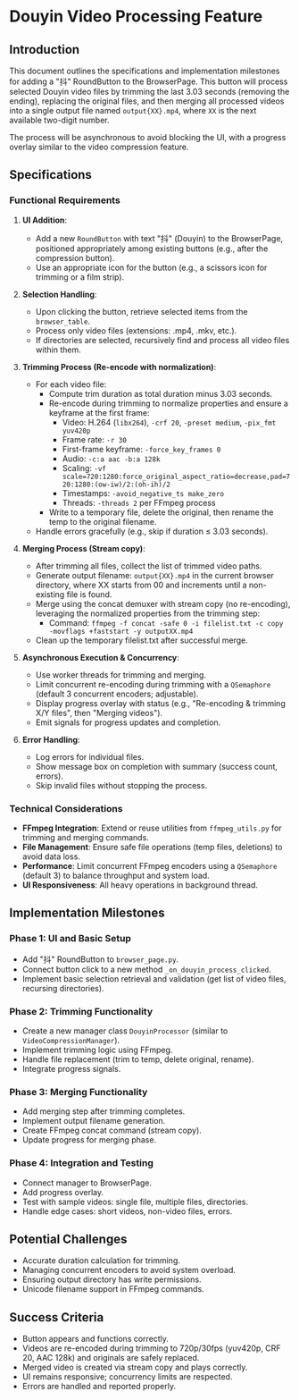# Douyin Video Processing Feature

## Introduction

This document outlines the specifications and implementation milestones for adding a "抖" RoundButton to the BrowserPage. This button will process selected Douyin video files by trimming the last 3.03 seconds (removing the ending), replacing the original files, and then merging all processed videos into a single output file named `output{XX}.mp4`, where `XX` is the next available two-digit number.

The process will be asynchronous to avoid blocking the UI, with a progress overlay similar to the video compression feature.

## Specifications

### Functional Requirements

1. **UI Addition**:

   - Add a new `RoundButton` with text "抖" (Douyin) to the BrowserPage, positioned appropriately among existing buttons (e.g., after the compression button).
   - Use an appropriate icon for the button (e.g., a scissors icon for trimming or a film strip).

2. **Selection Handling**:

   - Upon clicking the button, retrieve selected items from the `browser_table`.
   - Process only video files (extensions: .mp4, .mkv, etc.).
   - If directories are selected, recursively find and process all video files within them.

3. **Trimming Process (Re-encode with normalization)**:

   - For each video file:
     - Compute trim duration as total duration minus 3.03 seconds.
     - Re-encode during trimming to normalize properties and ensure a keyframe at the first frame:
       - Video: H.264 (`libx264`), `-crf 20`, `-preset medium`, `-pix_fmt yuv420p`
       - Frame rate: `-r 30`
       - First-frame keyframe: `-force_key_frames 0`
       - Audio: `-c:a aac -b:a 128k`
       - Scaling: `-vf scale=720:1280:force_original_aspect_ratio=decrease,pad=720:1280:(ow-iw)/2:(oh-ih)/2`
       - Timestamps: `-avoid_negative_ts make_zero`
       - Threads: `-threads 2` per FFmpeg process
     - Write to a temporary file, delete the original, then rename the temp to the original filename.
   - Handle errors gracefully (e.g., skip if duration ≤ 3.03 seconds).

4. **Merging Process (Stream copy)**:

   - After trimming all files, collect the list of trimmed video paths.
   - Generate output filename: `output{XX}.mp4` in the current browser directory, where XX starts from 00 and increments until a non-existing file is found.
   - Merge using the concat demuxer with stream copy (no re-encoding), leveraging the normalized properties from the trimming step:
     - Command: `ffmpeg -f concat -safe 0 -i filelist.txt -c copy -movflags +faststart -y outputXX.mp4`
   - Clean up the temporary filelist.txt after successful merge.

5. **Asynchronous Execution & Concurrency**:

   - Use worker threads for trimming and merging.
   - Limit concurrent re-encoding during trimming with a `QSemaphore` (default 3 concurrent encoders; adjustable).
   - Display progress overlay with status (e.g., "Re-encoding & trimming X/Y files", then "Merging videos").
   - Emit signals for progress updates and completion.

6. **Error Handling**:
   - Log errors for individual files.
   - Show message box on completion with summary (success count, errors).
   - Skip invalid files without stopping the process.

### Technical Considerations

- **FFmpeg Integration**: Extend or reuse utilities from `ffmpeg_utils.py` for trimming and merging commands.
- **File Management**: Ensure safe file operations (temp files, deletions) to avoid data loss.
- **Performance**: Limit concurrent FFmpeg encoders using a `QSemaphore` (default 3) to balance throughput and system load.
- **UI Responsiveness**: All heavy operations in background thread.

## Implementation Milestones

### Phase 1: UI and Basic Setup

- Add "抖" RoundButton to `browser_page.py`.
- Connect button click to a new method `_on_douyin_process_clicked`.
- Implement basic selection retrieval and validation (get list of video files, recursing directories).

### Phase 2: Trimming Functionality

- Create a new manager class `DouyinProcessor` (similar to `VideoCompressionManager`).
- Implement trimming logic using FFmpeg.
- Handle file replacement (trim to temp, delete original, rename).
- Integrate progress signals.

### Phase 3: Merging Functionality

- Add merging step after trimming completes.
- Implement output filename generation.
- Create FFmpeg concat command (stream copy).
- Update progress for merging phase.

### Phase 4: Integration and Testing

- Connect manager to BrowserPage.
- Add progress overlay.
- Test with sample videos: single file, multiple files, directories.
- Handle edge cases: short videos, non-video files, errors.

## Potential Challenges

- Accurate duration calculation for trimming.
- Managing concurrent encoders to avoid system overload.
- Ensuring output directory has write permissions.
- Unicode filename support in FFmpeg commands.

## Success Criteria

- Button appears and functions correctly.
- Videos are re-encoded during trimming to 720p/30fps (yuv420p, CRF 20, AAC 128k) and originals are safely replaced.
- Merged video is created via stream copy and plays correctly.
- UI remains responsive; concurrency limits are respected.
- Errors are handled and reported properly.
